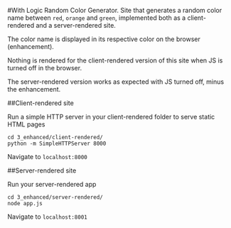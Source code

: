 #With Logic
Random Color Generator. Site that generates a random color name between `red`, `orange` and `green`, implemented both as a client-rendered  and a server-rendered site.

The color name is displayed in its respective color on the browser (enhancement).

Nothing is rendered for the client-rendered version of this site when JS is turned off in the browser.

The server-rendered version works as expected with JS turned off, minus the enhancement.

##Client-rendered site

Run a simple HTTP server in your client-rendered folder to serve static HTML pages
```
cd 3_enhanced/client-rendered/
python -m SimpleHTTPServer 8000
```

Navigate to `localhost:8000`


##Server-rendered site

Run your server-rendered app
```
cd 3_enhanced/server-rendered/
node app.js
```

Navigate to `localhost:8001`
